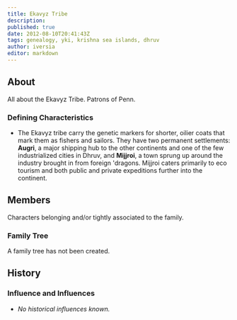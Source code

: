```yaml
---
title: Ekavyz Tribe
description:
published: true
date: 2012-08-10T20:41:43Z
tags: genealogy, yki, krishna sea islands, dhruv
author: iversia
editor: markdown
---
```


## About

All about the Ekavyz Tribe. Patrons of Penn. 

### Defining Characteristics

- The Ekavyz tribe carry the genetic markers for shorter, oilier coats that mark them as fishers and sailors. They have two permanent settlements: **Augri**, a major shipping hub to the other continents and one of the few industrialized cities in Dhruv, and **Mijjroi**, a town sprung up around the industry brought in from foreign 'dragons. Mijjroi caters primarily to eco tourism and both public and private expeditions further into the continent.

## Members

Characters belonging and/or tightly associated to the family.

### Family Tree

A family tree has not been created.

## History

### Influence and Influences

- *No historical influences known.*